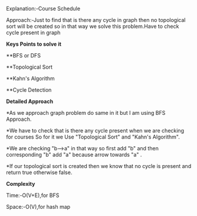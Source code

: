 Explanation:-Course Schedule

Approach:-Just to find that is there any cycle in graph then no topological sort will be created so in that way we solve this problem.Have to check cycle present in graph 

**Keys Points to solve it**

**BFS or DFS

**Topological Sort

**Kahn's Algorithm

**Cycle Detection

**Detailed Approach**

*As we approach graph problem do same in it but I am using BFS Approach.

*We have to check that is there any cycle present when we are checking for courses So for it we Use "Topological Sort" and "Kahn's Algorithm".

*We are checking "b-->a" in that way so first add "b" and then corresponding "b" add "a" because arrow towards "a" .

*If our topological sort is created then we know that no cycle is present and return true otherwise false.


**Complexity**

Time:-O(V+E),for BFS

Space:-O(V),for hash map
